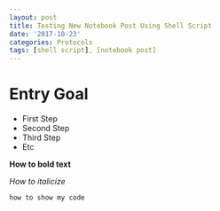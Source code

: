 ```yaml
---
layout: post
title: Testing New Notebook Post Using Shell Script
date: '2017-10-23'
categories: Protocols
tags: [shell script], [notebook post]
---
```


# Entry Goal

* First Step
* Second Step
* Third Step 
* Etc

**How to bold text**

*How to italicize*

```how to show my code```


